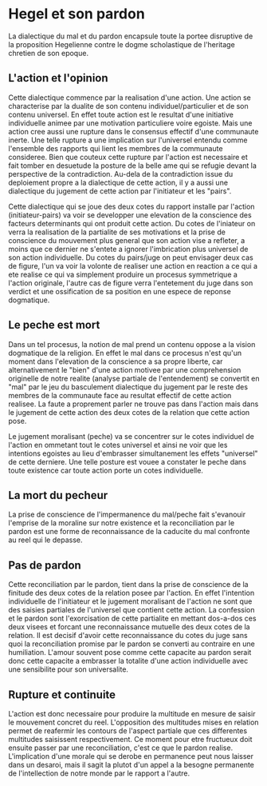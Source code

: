 # Hegel et son pardon
La dialectique du mal et du pardon encapsule toute la portee disruptive de la proposition Hegelienne contre le dogme scholastique de l'heritage chretien de son epoque.

## L'action et l'opinion
Cette dialectique commence par la realisation d'une action. Une action se characterise par la dualite de son contenu individuel/particulier et de son contenu universel. En effet toute action est le resultat d'une initiative individuelle animee par une motivation particuliere voire egoiste. Mais une action cree aussi une rupture dans le consensus effectif d'une communaute inerte. Une telle rupture a une implication sur l'universel entendu comme l'ensemble des rapports qui lient les membres de la communaute consideree. Bien que couteux cette rupture par l'action est necessaire et fait tomber en desuetude la posture de la belle ame qui se refugie devant la perspective de la contradiction. Au-dela de la contradiction issue du deploiement propre a la dialectique de cette action, il y a aussi une dialectique du jugement de cette action par l'initiateur et les "pairs". 

Cette dialectique qui se joue des deux cotes du rapport installe par l'action (initiateur-pairs) va voir se developper une elevation de la conscience des facteurs determinants qui ont produit cette action. Du cotes de l'iniateur on verra la realisation de la partialite de ses motivations et la prise de conscience du mouvement plus general que son action vise a refleter, a moins que ce dernier ne s'entete a ignorer l'imbrication plus universel de son action individuelle. Du cotes du pairs/juge on peut envisager deux cas de figure, l'un va voir la volonte de realiser une action en reaction a ce qui a ete realise ce qui va simplement produire un procesus symmetrique a l'action originale, l'autre cas de figure verra l'entetement du juge dans son verdict et une ossification de sa position en une espece de reponse dogmatique.

## Le peche est mort
Dans un tel procesus, la notion de mal prend un contenu oppose a la vision dogmatique de la religion. En effet le mal dans ce procesus n'est qu'un moment dans l'elevation de la conscience a sa propre liberte, car alternativement le "bien" d'une action motivee par une comprehension originelle de notre realite (analyse partiale de l'entendement) se convertit en "mal" par le jeu du basculement dialectique du jugement par le reste des membres de la communaute face au resultat effectif de cette action realisee. La faute a proprement parler ne trouve pas dans l'action mais dans le jugement de cette action des deux cotes de la relation que cette action pose.

Le jugement moralisant (peche) va se concentrer sur le cotes individuel de l'action en ommetant tout le cotes universel et ainsi ne voir que les intentions egoistes au lieu d'embrasser simultanement les effets "universel" de cette derniere. Une telle posture est vouee a constater le peche dans toute existence car toute action porte un cotes individuelle.

## La mort du pecheur
La prise de conscience de l'impermanence du mal/peche fait s'evanouir l'emprise de la moraline sur notre existence et la reconciliation par le pardon est une forme de reconnaissance de la caducite du mal confronte au reel qui le depasse.

## Pas de pardon
Cette reconciliation par le pardon, tient dans la prise de conscience de la finitude des deux cotes de la relation posee par l'action. En effet l'intention individuelle de l'initiateur et le jugement moralisant de l'action ne sont que des saisies partiales de l'universel que contient cette action. La confession et le pardon sont l'exorcisation de cette partialite en mettant dos-a-dos ces deux visees et forcant une reconnaissance mutuelle des deux cotes de la relation. Il est decisif d'avoir cette reconnaissance du cotes du juge sans quoi la reconciliation promise par le pardon se converti au contraire en une humiliation. L'amour souvent pose comme cette capacite au pardon serait donc cette capacite a embrasser la totalite d'une action individuelle avec une sensibilite pour son universalite.

## Rupture et continuite
L'action est donc necessaire pour produire la multitude en mesure de saisir le mouvement concret du reel. L'opposition des multitudes mises en relation permet de reafermir les contours de l'aspect partiale que ces differentes multitudes saisissent respectivement. Ce moment pour etre fructueux doit ensuite passer par une reconciliation, c'est ce que le pardon realise. L'implication d'une morale qui se derobe en permanence peut nous laisser dans un desaroi, mais il sagit la plutot d'un appel a la besogne permanente de l'intellection de notre monde par le rapport a l'autre.